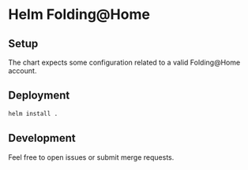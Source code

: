 # Helm Folding@Home

## Setup

The chart expects some configuration related to a valid Folding@Home account.

## Deployment

```bash
helm install .
```

## Development

Feel free to open issues or submit merge requests.
